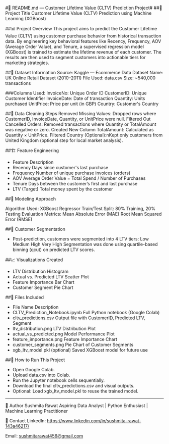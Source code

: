 #📄 README.md — Customer Lifetime Value (CLTV) Prediction Project#
##📝 Project Title
Customer Lifetime Value (CLTV) Prediction using Machine Learning (XGBoost)

##📊 Project Overview
This project aims to predict the Customer Lifetime Value (CLTV) using customer purchase behavior from historical transaction data. By engineering key behavioral features like Recency, Frequency, AOV (Average Order Value), and Tenure, a supervised regression model (XGBoost) is trained to estimate the lifetime revenue of each customer. The results are then used to segment customers into actionable tiers for marketing strategies.

##📂 Dataset Information
Source: Kaggle — Ecommerce Data
Dataset Name: UK Online Retail Dataset (2010–2011)
File Used: data.csv
Size: ~540,000 transactions

###Columns Used:
InvoiceNo: Unique Order ID
CustomerID: Unique Customer Identifier
InvoiceDate: Date of transaction
Quantity: Units purchased
UnitPrice: Price per unit (in GBP)
Country: Customer's Country

##🧹 Data Cleaning Steps
Removed Missing Values: Dropped rows where CustomerID, InvoiceDate, Quantity, or UnitPrice were null.
Filtered Out Cancelled Orders: Removed transactions where Quantity or TotalAmount was negative or zero.
Created New Column TotalAmount: Calculated as Quantity × UnitPrice.
Filtered Country (Optional):nKept only customers from United Kingdom (optional step for local market analysis).

##🏗️ Feature Engineering
- Feature	Description
- Recency	Days since customer's last purchase
- Frequency	Number of unique purchase invoices (orders)
- AOV	Average Order Value = Total Spend / Number of Purchases
- Tenure	Days between the customer’s first and last purchase
- LTV (Target)	Total money spent by the customer

##🤖 Modeling Approach

Algorithm Used: XGBoost Regressor
Train/Test Split: 80% Training, 20% Testing
Evaluation Metrics:
Mean Absolute Error (MAE)
Root Mean Squared Error (RMSE)

##🎯 Customer Segmentation
- Post-prediction, customers were segmented into 4 LTV tiers: 
Low
Medium
High
Very High
 Segmentation was done using quartile-based binning (qcut) on predicted LTV scores.

##📈 Visualizations Created
- LTV Distribution Histogram
- Actual vs. Predicted LTV Scatter Plot
- Feature Importance Bar Chart
- Customer Segment Pie Chart

##💾 Files Included
- File Name	Description
- CLTV_Prediction_Notebook.ipynb	Full Python notebook (Google Colab)
- cltv_predictions.csv	Output file with CustomerID, Predicted LTV, Segment
- ltv_distribution.png	LTV Distribution Plot
- actual_vs_predicted.png	Model Performance Plot
- feature_importance.png	Feature Importance Chart
- customer_segments.png	Pie Chart of Customer Segments
- xgb_ltv_model.pkl (optional)	Saved XGBoost model for future use

##🚀 How to Run This Project
- Open Google Colab.
- Upload data.csv into Colab.
- Run the Jupyter notebook cells sequentially.
- Download the final cltv_predictions.csv and visual outputs.
- Optional: Load xgb_ltv_model.pkl to reuse the trained model.

---

🙌 Author
Sushmita Rawat
Aspiring Data Analyst | Python Enthusiast | Machine Learning Practitioner

📢 Contact
LinkedIn: https://www.linkedin.com/in/sushmita-rawat-143a46217/

Email: sushmitarawat456@gmail.com


